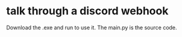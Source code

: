 # talk through a discord webhook
 Download the .exe and run to use it. The main.py is the source code.
